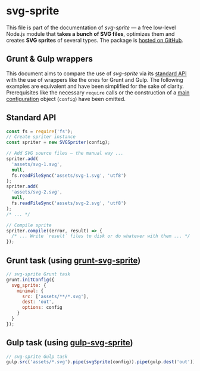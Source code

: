 # svg-sprite

This file is part of the documentation of _svg-sprite_ — a free low-level Node.js module that **takes a bunch of SVG files**, optimizes them and creates **SVG sprites** of several types. The package is [hosted on GitHub](https://github.com/svg-sprite/svg-sprite).

## Grunt & Gulp wrappers

This document aims to compare the use of _svg-sprite_ via its [standard API](api.md) with the use of wrappers like the ones for Grunt and Gulp. The following examples are equivalent and have been simplified for the sake of clarity. Prerequisites like the necessary `require` calls or the construction of a [main configuration](configuration.md) object (`config`) have been omitted.

## Standard API

```js
const fs = require('fs');
// Create spriter instance
const spriter = new SVGSpriter(config);

// Add SVG source files — the manual way ...
spriter.add(
  'assets/svg-1.svg',
  null,
  fs.readFileSync('assets/svg-1.svg', 'utf8')
);
spriter.add(
  'assets/svg-2.svg',
  null,
  fs.readFileSync('assets/svg-2.svg', 'utf8')
);
/* ... */

// Compile sprite
spriter.compile((error, result) => {
  /* ... Write `result` files to disk or do whatever with them ... */
});
```

## Grunt task (using [grunt-svg-sprite](https://github.com/svg-sprite/svg-sprite))

```js
// svg-sprite Grunt task
grunt.initConfig({
  svg_sprite: {
    minimal: {
      src: ['assets/**/*.svg'],
      dest: 'out',
      options: config
    }
  }
});
```

## Gulp task (using [gulp-svg-sprite](https://github.com/svg-sprite/gulp-svg-sprite))

```js
// svg-sprite Gulp task
gulp.src('assets/*.svg').pipe(svgSprite(config)).pipe(gulp.dest('out'));
```
